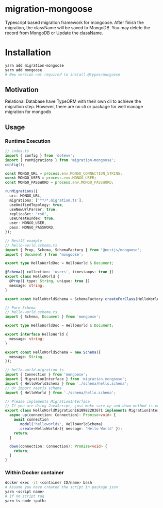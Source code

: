 # migration-mongoose

Typescript based migration framework for mongoose. After finish the migration, the className will be saved to MongoDB. You may delete the record from MongoDB or Update the className.

# Installation

```bash
yarn add migration-mongoose
yarn add mongoose
# New version not required to install @types/mongoose
```

## Motivation

Relational Database have TypeORM with their own cli to achieve the migration step. However, there are no cli or package for well manage migration for mongodb

## Usage

### Runtime Execution

```typescript
// index.ts
import { config } from 'dotenv';
import { runMigrations } from 'migration-mongoose';
config();

const MONGO_URL = process.env.MONGO_CONNECTION_STRING;
const MONGO_USER = process.env.MONGO_USER;
const MONGO_PASSWORD = process.env.MONGO_PASSWORD;

runMigrations({
  uri: MONGO_URL,
  migrations: ['**/*.migration.ts'],
  useUnifiedTopology: true,
  useNewUrlParser: true,
  replicaSet: 'rs0',
  useCreateIndex: true,
  user: MONGO_USER,
  pass: MONGO_PASSWORD,
});
```

```typescript
// NestJS example
// hello-world.schema.ts
import { Prop, Schema, SchemaFactory } from '@nestjs/mongoose';
import { Document } from 'mongoose';

export type HelloWorldDoc = HelloWorld & Document;

@Schema({ collection: 'users', timestamps: true })
export class HelloWorld {
  @Prop({ type: String, unique: true })
  message: string;
}

export const HelloWorldSchema = SchemaFactory.createForClass(HelloWorld);
```

```typescript
// Pure Schema
// hello-world.schema.ts
import { Schema, Document } from 'mongoose';

export type HelloWorldDoc = HelloWorld & Document;

export interface HelloWorld {
  message: string;
}

export const HelloWorldSchema = new Schema({
  message: String,
});
```

```typescript
// hello-world.migration.ts
import { Connection } from 'mongoose';
import { MigrationInterface } from 'migration-mongoose';
import { HelloWorldSchema } from './schema/hello.schema';
// Or import nestjs schema
import { HelloWorld } from './schema/hello.schema';

// Please implements MigrationInterface
// If you are Using JavaScript, just make sure up and down method is exist
export class HelloWorldMigration1610982203671 implements MigrationInterface {
  async up(connection: Connection): Promise<void> {
    await connection
      .model('helloworlds', HelloWorldSchema)
      .create<HelloWorld>({ message: 'Hello World' });
    return;
  }

  down(connection: Connection): Promise<void> {
    return;
  }
}
```

### Within Docker container

```bash
docker exec -it <container ID/name> bash
# Assume you have created the script in package.json
yarn <script name>
# If no script tag
yarn ts-node <path>
```
